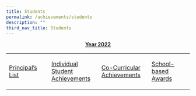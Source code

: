 ```yaml
---
title: Students
permalink: /achievements/students
description: ""
third_nav_title: Students
---
```

<p style="text-align: center;"><strong><u>Year 2022</u></strong></p>
<table width="648">
<tbody>
<tr>
<td width="156">
<p><a href="/achievements/students/the-principals-list">Principal&rsquo;s List</a></p>
</td>
<td width="156">
<p><a href="/achievements/students/individual-student-achievements">Individual Student Achievements</a></p>
</td>
<td width="156">
<p><a href="/achievements/students/co-curricular-achievements">Co-Curricular Achievements</a></p>
</td>
<td width="180">
<p><a href="/achievements/students/school-based-awards">School-based Awards</a></p>
</td>
</tr>
</tbody>
</table>